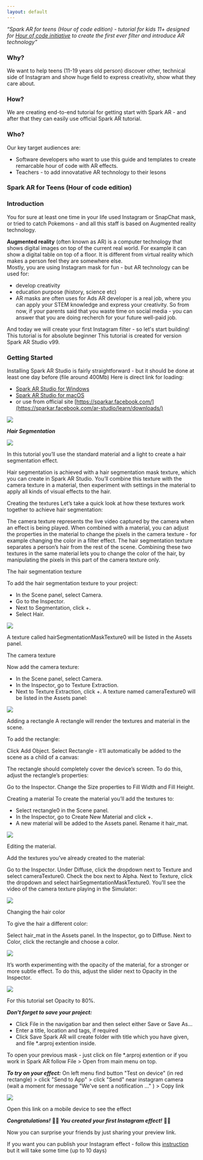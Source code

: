 ```yaml
---
layout: default
---
```


_“Spark AR for teens (Hour of code edition)  - tutorial for kids 11+ designed for [Hour of code initiative](http://code.org/learn) to create the first ever filter and introduce AR technology”_

### Why?

We want to help teens (11-19 years old person) discover other, technical side of Instagram and show huge field to express creativity, show what they care about. 

### How?

We are creating end-to-end tutorial for getting start with Spark AR - and after that they can easily use official Spark AR tutorial.


### Who?

Our key target audiences are:

* Software developers who want to use this guide and templates to create remarcable hour of code with AR effects.  
* Teachers - to add innovatative AR technology to their lesons



### Spark AR for 	Teens (Hour of code edition)  
 
### Introduction 
You for sure at least one time in your life used Instagram or SnapChat mask, or tried to catch Pokemons - and all this staff is based on Augmented reality technology. 

**Augmented reality** (often known as AR) is a computer technology that shows digital images on top of the current real world. For example it can show a digital table on top of a floor. It is different from virtual reality which makes a person feel they are somewhere else.  
Mostly, you are using Instagram mask for fun - but AR technology can be used for: 
- develop creativity 
- education purpose (history, science etc) 
- AR masks are often uses for Ads 
AR developer is a real job, where you can apply your STEM knowledge and express your creativity. 
So from now, if your parents said that you waste time on social media - you can answer that you are doing recherch for your future well-paid job. 

And today we will create your first Instagram filter - so let's start building! 
This tutorial is for absolute beginner 
This tutorial is created for version Spark AR Studio v99. 
 

### Getting Started

Installing Spark AR Studio  is fairly straightforward - but it should be done at least one day before 
(file around 400Mb) 
Here is direct link for loading:

- [Spark AR Studio for Windows](https://www.facebook.com/sparkarwindows/download)
- [Spark AR Studio for macOS](https://www.facebook.com/sparkarmacos/download) 
- or use from official site [https://sparkar.facebook.com/](https://sparkar.facebook.com/ar-studio/learn/downloads/)

<img src="{{site.url}}/images/image1.png" style="display: block; margin: auto;" /> 

***Hair Segmentation***


<img src="{{site.url}}/images/image3.png" style="display: block; margin: auto;" /> 

In this tutorial you’ll use the standard material and a light to create a hair segmentation effect. 

Hair segmentation is achieved with a hair segmentation mask texture, which you can create in Spark AR Studio. You’ll combine this texture with the camera texture in a material, then experiment with settings in the material to apply all kinds of visual effects to the hair.

Creating the textures
Let’s take a quick look at how these textures work together to achieve hair segmentation:

The camera texture represents the live video captured by the camera when an effect is being played. When combined with a material, you can adjust the properties in the material to change the pixels in the camera texture - for example changing the color in a filter effect.
The hair segmentation texture separates a person’s hair from the rest of the scene.
Combining these two textures in the same material lets you to change the color of the hair, by manipulating the pixels in this part of the camera texture only.

The hair segmentation texture

To add the hair segmentation texture to your project:

- In the Scene panel, select Camera.
- Go to the Inspector.
- Next to Segmentation, click +.
- Select Hair.


<img src="{{site.url}}/images/image10.gif" style="display: block; margin: auto;" /> 

A texture called hairSegmentationMaskTexture0 will be listed in the Assets panel.

The camera texture

Now add the camera texture:

- In the Scene panel, select Camera.
- In the Inspector, go to Texture Extraction.
- Next to Texture Extraction, click +.
A texture named cameraTexture0 will be listed in the Assets panel:


<img src="{{site.url}}/images/image9.png" style="display: block; margin: auto;" /> 

Adding a rectangle
A rectangle will render the textures and material in the scene.

To add the rectangle:

Click Add Object.
Select Rectangle - it’ll automatically be added to the scene as a child of a canvas:


The rectangle should completely cover the device’s screen. To do this, adjust the rectangle’s properties:

Go to the Inspector.
Change the Size properties to Fill Width and Fill Height.


Creating a material
To create the material you’ll add the textures to:

- Select rectangle0 in the Scene panel.
- In the Inspector, go to Create New Material and click +.
- A new material will be added to the Assets panel. Rename it hair_mat.


<img src="{{site.url}}/images/image7.gif" style="display: block; margin: auto;" /> 

Editing the material.

Add the textures you’ve already created to the material:

Go to the Inspector.
Under Diffuse, click the dropdown next to Texture and select cameraTexture0.
Check the box next to Alpha.
Next to Texture, click the dropdown and select hairSegmentationMaskTexture0.
You’ll see the video of the camera texture playing in the Simulator:


<img src="{{site.url}}/images/image5.png" style="display: block; margin: auto;" /> 

Changing the hair color

To give the hair a different color:

Select hair_mat in the Assets panel.
In the Inspector, go to Diffuse.
Next to Color, click the rectangle and choose a color.

<img src="{{site.url}}/images/image6.png" style="display: block; margin: auto;" /> 

It’s worth experimenting with the opacity of the material, for a stronger or more subtle effect. To do this, adjust the slider next to Opacity in the Inspector.


<img src="{{site.url}}/images/image4.gif" style="display: block; margin: auto;" /> 

For this tutorial set Opacity to 80%.


***Don't forget to save your project:***

- Click File in the navigation bar and then select either Save or Save As...
- Enter a title, location and tags, if required
- Click Save 
Spark AR will create folder with title which you have given, and file *.arproj extention inside. 

To open your previous mask - just click on file *.arproj extention or if you work in Spark AR follow File > Open from main menu on top. 

***To try on your effect:*** 
On left menu find button "Test on device" (in red rectangle) > click "Send to App" > click "Send" near instagram camera (wait a moment for message "We've sent a notification ..." ) > Copy link  

<img src="{{site.url}}/images/image2.png" style="display: block; margin: auto;" /> 

Open this link on a mobile device to see the effect

***Congratulations!***
🎉🎊 ***You created your first Instagram effect!***  🎊🎉 

 
Now you  can surprise your friends by just sharing your preview link.

If you want you can publish your Instagram effect - follow this [instruction](https://sparkar.facebook.com/ar-studio/learn/publishing/publishing-your-spark-ar-effect/)  but it will take some time (up to 10 days)  




